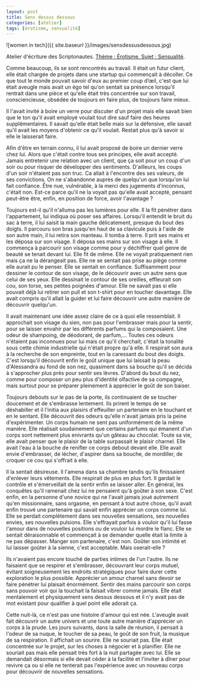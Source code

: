 ```yaml
---
layout: post
title: Sens dessus dessous
categories: [atelier]
tags: [érotisme, sensualité]
---
```


![women in tech]({{ site.baseurl }}/images/sensdessusdessous.jpg)

Atelier d'écriture des Scriptonautes. [Thème : Érotisme. Sujet : Sensualité](https://scriptonautes.net/index.php/ateliers-passes/erotisme-sujet-5-sensualite).

Comme beaucoup, ils se sont rencontrés au travail. Il était un futur client, elle était chargée de projets dans une startup qui commençait à décoller. Ce que tout le monde pouvait savoir d'eux au premier coup d’œil, c'est que lui était aveugle mais avait un égo tel qu'on sentait sa présence lorsqu'il rentrait dans une pièce et qu'elle était très concentrée sur son travail, consciencieuse, obsédée de toujours en faire plus, de toujours faire mieux.

Il l'avait invité à boire un verre pour discuter d'un projet mais elle savait bien que le ton qu'il avait employé voulait tout dire sauf faire des heures supplémentaires. Il savait qu'elle était belle mais sur la défensive, elle savait qu'il avait les moyens d'obtenir ce qu'il voulait. Restait plus qu'à savoir si elle le laisserait faire.

Afin d'être en terrain connu, il lui avait proposé de boire un dernier verre chez lui. Alors que c'était contre tous ses principes, elle avait accepté. Jamais entretenir une relation avec un client, que ça soit pour un coup d'un soir ou pour risquer de développer des sentiments. D'ailleurs, les coups d'un soir n'étaient pas son truc. Ca allait à l'encontre des ses valeurs, de ses convictions. On ne s'abandonne auprès de quelqu'un que lorsqu'on lui fait confiance. Être nue, vulnérable, à la merci des jugements d'inconnus, c'était non. Est-ce parce qu'il ne la voyait pas qu'elle avait accepté, pensant peut-être être, enfin, en position de force, avoir l'avantage ?

Toujours est-il qu'il n'alluma pas les lumières pour elle. Il la fit pénétrer dans l'appartement, lui indiqua où poser ses affaires. Lorsqu'il entendit le bruit du sac à terre, il lui saisit la main gauche délicatement, presque du bout des doigts. Il parcouru son bras jusqu'en haut de sa clavicule puis à l'aide de son autre main, il lui retira son manteau. Il tomba à terre. Il prit ses mains et les déposa sur son visage. Il déposa ses mains sur son visage à elle. Il commença à parcourir son visage comme pour y déchiffrer quel genre de beauté se tenait devant lui. Elle fit de même. Elle ne voyait pratiquement rien mais ça ne la dérangeait pas. Elle ne se sentait pas prise au piège comme elle aurait pu le penser. Elle se sentait en confiance. Suffisamment pour dessiner le contour de son visage, de le découvrir avec un autre sens que celui de ses yeux. Elle dessinait le contour de ses oreilles, effleurait son cou, son torse, ses petites poignées d'amour. Elle ne savait pas si elle pouvait déjà lui retirer son pull et son t-shirt pour en toucher davantage. Elle avait compris qu'il allait la guider et lui faire découvrir une autre manière de découvrir quelqu'un.

Il avait maintenant une idée assez claire de ce à quoi elle ressemblait. Il approchait son visage du sien, non pas pour l'embrasser mais pour la sentir, pour se laisser envahir par les différents parfums qui la composaient. Une odeur de shampoing, de déodorant, de parfum,... Toutes ces odeurs n'étaient pas inconnues pour lui mais ce qu'il cherchait, c'était la tonalité sous cette chimie industrielle qui n'était propre qu'à elle. Il respirait son aura à la recherche de son empreinte, tout en la caressant du bout des doigts. C'est lorsqu'il découvrit enfin le goût unique que lui laissait la peau d'Alessandra au fond de son nez, quasiment dans sa bouche qu'il se décida à s'approcher plus près pour sentir ses lèvres. D'abord du bout du nez, comme pour composer un peu plus d'identité olfactive de sa compagne, mais surtout pour se préparer pleinement à apprécier le goût de son baiser.

Toujours debouts sur le pas de la porte, ils continuaient de se toucher doucement et de s'embrasse lentement. Ils prirent le temps de se déshabiller et il l'initia aux plaisirs d'effeuiller un partenaire en le touchant et en le sentant. Elle découvrit des odeurs qu'elle n'avait jamais pris la peine d'expérimenter. Un corps humain ne sent pas uniformément de la même manière. Elle réalisait soudainement que certains parfums qui émanent d'un corps sont nettement plus enivrants qu'un gâteau au chocolat. Toute sa vie, elle avait penser que le plaisir de la table surpassait le plaisir charnel. Elle avait l'eau à la bouche de renifler ce corps debout devant elle. Elle avait envie d'embrasser, de lécher, d'aspirer dans sa bouche, de mordiller, de croquer ce cou qui s'offrait à elle.

Il la sentait désireuse. Il l'amena dans sa chambre tandis qu'ils finissaient d'enlever leurs vêtements. Elle respirait de plus en plus fort. Il gardait le contrôle et s'émerveillait de la sentir enfin se laisser aller. En général, les conquêtes qu'il ramenait chez lui ne pensaient qu'à goûter à son sexe. C'est enfin, en la personne d'une novice qui ne l'avait jamais joué autrement qu'en missionnaire, sans orgasme, en pensant à tout autre chose, qu'il avait enfin trouvé une partenaire qui savait enfin apprécier un corps comme lui. Elle se perdait complètement dans ses nouvelles sensations, ses nouvelles envies, ses nouvelles pulsions. Elle s'effrayait parfois à vouloir qu'il lui fasse l'amour dans de nouvelles positions ou de vouloir lui mordre le flanc. Elle se sentait déraisonnable et commençait à se demander quelle était la limite à ne pas dépasser. Manger son partenaire, c'est non. Goûter son intimité et lui laisser goûter à la sienne, c'est acceptable. Mais oserait-elle ?

Ils n'avaient pas encore touché de parties intimes de l'un l'autre. Ils ne faisaient que se respirer et s'embrasser, découvrant leur corps mutuel, évitant soigneusement les endroits stratégiques pour faire durer cette exploration le plus possible. Apprécier un amour charnel sans devoir se faire pénétrer lui plaisait énormément. Sentir des mains parcourir son corps sans pouvoir voir qui la touchait la faisait vibrer comme jamais. Elle était mentalement et physiquement sens dessus dessous et il n'y avait pas de mot existant pour qualifier à quel point elle adorait ça.

Cette nuit-là, ce n'est pas une histoire d'amour qui est née. L'aveugle avait fait découvrir un autre univers et une toute autre manière d'apprécier un corps à la prude. Les jours suivants, dans la salle de réunion, il pensait à l'odeur de sa nuque, le toucher de sa peau, le goût de son fruit, la musique de sa respiration. Il affichait un sourire. Elle ne souriait pas. Elle était concentrée sur le projet, sur les choses à négocier et à planifier. Elle ne souriait pas mais elle pensait très fort à la nuit partagée avec lui. Elle se demandait désormais si elle devait céder à la facilité et l'inviter à dîner pour revivre ça ou si elle ne tenterait pas l'expérience avec un nouveau corps pour découvrir de nouvelles sensations.
